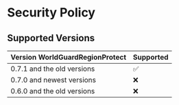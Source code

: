 # Security Policy

## Supported Versions

| Version WorldGuardRegionProtect | Supported     |
| ------- | ------------------ |
| 0.7.1 and the old versions | :white_check_mark: |
| 0.7.0 and newest versions  | :x:                |
| 0.6.0 and the old versions | :x:                |
